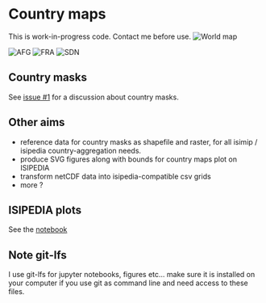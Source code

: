 # Country maps

This is work-in-progress code. Contact me before use.
![World map](dummy/world.png?raw=true "World map")

![AFG](https://media.githubusercontent.com/media/ISI-MIP/countrymaps/master/countries_data/AFG/country.svg)
![FRA](https://media.githubusercontent.com/media/ISI-MIP/countrymaps/master/countries_data/FRA/country.svg)
![SDN](https://media.githubusercontent.com/media/ISI-MIP/countrymaps/master/countries_data/SDN/country.svg)

Country masks
-------------
See [issue #1](https://github.com/ISI-MIP/countrymaps/issues/1) for a discussion about country masks.  

Other aims
----------
- reference data for country masks as shapefile and raster, for all isimip / isipedia country-aggregation needs.
- produce SVG figures along with bounds for country maps plot on ISIPEDIA
- transform netCDF data into isipedia-compatible csv grids
- more ?

ISIPEDIA plots
--------------
See the [notebook](https://nbviewer.jupyter.org/urls/media.githubusercontent.com/media/ISI-MIP/countrymaps/master/maps.ipynb)

Note git-lfs
------------
I use git-lfs for jupyter notebooks, figures etc... make sure it is installed on your computer if you use git as command line and need access to these files.
